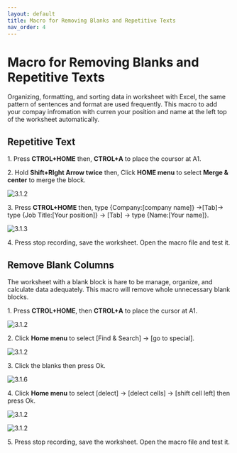 ```yaml
---
layout: default
title: Macro for Removing Blanks and Repetitive Texts
nav_order: 4
---
```


# Macro for Removing Blanks and Repetitive Texts

Organizing, formatting, and sorting data in worksheet with Excel, the same pattern of sentences and format are used frequently. This macro to add your compay infromation with curren your position and name at the left top of the worksheet automatically.

## Repetitive Text

1\. Press **CTROL+HOME** then, **CTROL+A** to place the coursor at A1.

2\. Hold **Shift+RIght Arrow twice** then, Click **HOME menu** to select **Merge & center** to merge the block.

![3.1.2](https://github.com/chase-lsc/Task-Automation-With-Excel-Macros/blob/gh-pages/images/3.1.2.png?raw=true)

3\. Press **CTROL+HOME** then, type {Company:[company name]} ->[Tab]-> type {Job Title:[Your position]} -> [Tab] -> type {Name:[Your name]}.

![3.1.3](https://github.com/chase-lsc/Task-Automation-With-Excel-Macros/blob/gh-pages/images/3.1.3.png?raw=true)

4\. Press stop recording, save the worksheet. Open the macro file and test it.


## Remove Blank Columns 

The worksheet with a blank block is hare to be manage, organize, and calculate data adequately. This macro will remove whole unnecessary blank blocks.


1\. Press **CTROL+HOME**, then **CTROL+A** to place the cursor at A1.

![3.1.2](https://github.com/chase-lsc/Task-Automation-With-Excel-Macros/blob/gh-pages/images/3.2.1.png?raw=true)


2\. Click **Home menu** to select [Find & Search] -> [go to special].


![3.1.2](https://github.com/chase-lsc/Task-Automation-With-Excel-Macros/blob/gh-pages/images/3.2.2.png?raw=true)


3\. Click the blanks then press Ok.

![3.1.6](https://github.com/chase-lsc/Task-Automation-With-Excel-Macros/blob/gh-pages/images/3.2.6.png?raw=true)

4\. Click **Home menu** to select [delect] ->  [delect cells] -> [shift cell left] then press Ok.

![3.1.2](https://github.com/chase-lsc/Task-Automation-With-Excel-Macros/blob/gh-pages/images/3.2.3.png?raw=true)

![3.1.2](https://github.com/chase-lsc/Task-Automation-With-Excel-Macros/blob/gh-pages/images/3.2.4.png?raw=true)

5\. Press stop recording, save the worksheet. Open the macro file and test it.


